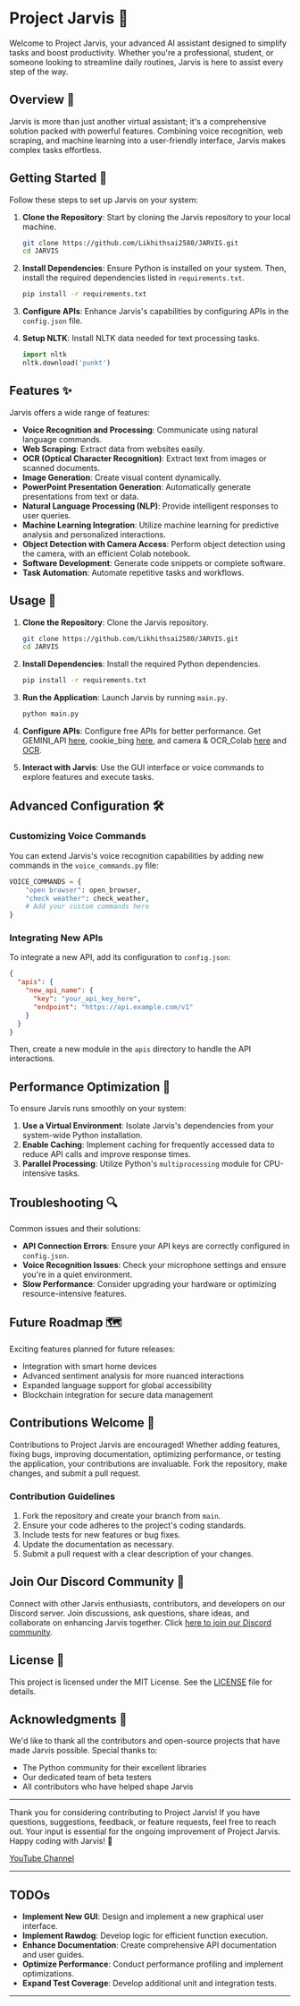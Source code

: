 # Project Jarvis 🎯

Welcome to Project Jarvis, your advanced AI assistant designed to simplify tasks and boost productivity. Whether you're a professional, student, or someone looking to streamline daily routines, Jarvis is here to assist every step of the way.

## Overview 🚀

Jarvis is more than just another virtual assistant; it's a comprehensive solution packed with powerful features. Combining voice recognition, web scraping, and machine learning into a user-friendly interface, Jarvis makes complex tasks effortless.

## Getting Started 🔧

Follow these steps to set up Jarvis on your system:

1. **Clone the Repository**: Start by cloning the Jarvis repository to your local machine.
    ```bash
    git clone https://github.com/Likhithsai2580/JARVIS.git
    cd JARVIS
    ```

2. **Install Dependencies**: Ensure Python is installed on your system. Then, install the required dependencies listed in `requirements.txt`.
    ```bash
    pip install -r requirements.txt
    ```

3. **Configure APIs**: Enhance Jarvis's capabilities by configuring APIs in the `config.json` file.

4. **Setup NLTK**: Install NLTK data needed for text processing tasks.
    ```python
    import nltk
    nltk.download('punkt')
    ```

## Features ✨

Jarvis offers a wide range of features:

- **Voice Recognition and Processing**: Communicate using natural language commands.
- **Web Scraping**: Extract data from websites easily.
- **OCR (Optical Character Recognition)**: Extract text from images or scanned documents.
- **Image Generation**: Create visual content dynamically.
- **PowerPoint Presentation Generation**: Automatically generate presentations from text or data.
- **Natural Language Processing (NLP)**: Provide intelligent responses to user queries.
- **Machine Learning Integration**: Utilize machine learning for predictive analysis and personalized interactions.
- **Object Detection with Camera Access**: Perform object detection using the camera, with an efficient Colab notebook.
- **Software Development**: Generate code snippets or complete software.
- **Task Automation**: Automate repetitive tasks and workflows.

## Usage 🚀

1. **Clone the Repository**: Clone the Jarvis repository.
    ```bash
    git clone https://github.com/Likhithsai2580/JARVIS.git
    cd JARVIS
    ```

2. **Install Dependencies**: Install the required Python dependencies.
    ```bash
    pip install -r requirements.txt
    ```

3. **Run the Application**: Launch Jarvis by running `main.py`.
    ```bash
    python main.py
    ```

4. **Configure APIs**: Configure free APIs for better performance. Get GEMINI_API [here](https://aistudio.google.com/app/apikey), cookie_bing [here](https://bing.com), and camera & OCR_Colab [here](https://colab.research.google.com/drive/1xenMnAqGydJnsNV5C9aQ4ysrOCdNgXdf?usp=sharing) and [OCR](https://colab.research.google.com/drive/182IO3kVuEtX2fX3RgB4G_nlr_hkFKriD?usp=sharing).

5. **Interact with Jarvis**: Use the GUI interface or voice commands to explore features and execute tasks.

## Advanced Configuration 🛠️

### Customizing Voice Commands

You can extend Jarvis's voice recognition capabilities by adding new commands in the `voice_commands.py` file:

```python
VOICE_COMMANDS = {
    "open browser": open_browser,
    "check weather": check_weather,
    # Add your custom commands here
}
```

### Integrating New APIs

To integrate a new API, add its configuration to `config.json`:

```json
{
  "apis": {
    "new_api_name": {
      "key": "your_api_key_here",
      "endpoint": "https://api.example.com/v1"
    }
  }
}
```

Then, create a new module in the `apis` directory to handle the API interactions.

## Performance Optimization 🚀

To ensure Jarvis runs smoothly on your system:

1. **Use a Virtual Environment**: Isolate Jarvis's dependencies from your system-wide Python installation.
2. **Enable Caching**: Implement caching for frequently accessed data to reduce API calls and improve response times.
3. **Parallel Processing**: Utilize Python's `multiprocessing` module for CPU-intensive tasks.

## Troubleshooting 🔍

Common issues and their solutions:

- **API Connection Errors**: Ensure your API keys are correctly configured in `config.json`.
- **Voice Recognition Issues**: Check your microphone settings and ensure you're in a quiet environment.
- **Slow Performance**: Consider upgrading your hardware or optimizing resource-intensive features.

## Future Roadmap 🗺️

Exciting features planned for future releases:

- Integration with smart home devices
- Advanced sentiment analysis for more nuanced interactions
- Expanded language support for global accessibility
- Blockchain integration for secure data management

## Contributions Welcome 🤝

Contributions to Project Jarvis are encouraged! Whether adding features, fixing bugs, improving documentation, optimizing performance, or testing the application, your contributions are invaluable. Fork the repository, make changes, and submit a pull request.

### Contribution Guidelines

1. Fork the repository and create your branch from `main`.
2. Ensure your code adheres to the project's coding standards.
3. Include tests for new features or bug fixes.
4. Update the documentation as necessary.
5. Submit a pull request with a clear description of your changes.

## Join Our Discord Community 🎉

Connect with other Jarvis enthusiasts, contributors, and developers on our Discord server. Join discussions, ask questions, share ideas, and collaborate on enhancing Jarvis together. Click [here to join our Discord community](https://discord.gg/4EMqEcb458).

## License 📄

This project is licensed under the MIT License. See the [LICENSE](LICENSE) file for details.

## Acknowledgments 👏

We'd like to thank all the contributors and open-source projects that have made Jarvis possible. Special thanks to:

- The Python community for their excellent libraries
- Our dedicated team of beta testers
- All contributors who have helped shape Jarvis

---

Thank you for considering contributing to Project Jarvis! If you have questions, suggestions, feedback, or feature requests, feel free to reach out. Your input is essential for the ongoing improvement of Project Jarvis. Happy coding with Jarvis! 🤖

[YouTube Channel](https://www.youtube.com/@Hackersareherewhereareyou/featured)

---

## TODOs

- **Implement New GUI**: Design and implement a new graphical user interface.
- **Implement Rawdog**: Develop logic for efficient function execution.
- **Enhance Documentation**: Create comprehensive API documentation and user guides.
- **Optimize Performance**: Conduct performance profiling and implement optimizations.
- **Expand Test Coverage**: Develop additional unit and integration tests.

---

